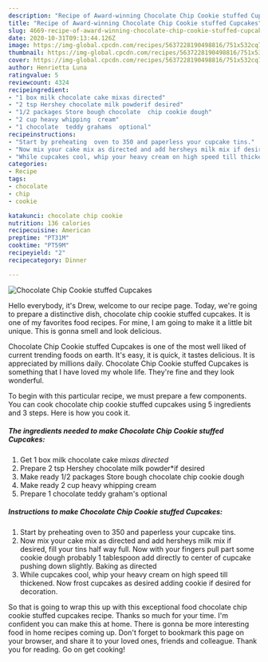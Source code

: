 ```yaml
---
description: "Recipe of Award-winning Chocolate Chip Cookie stuffed Cupcakes"
title: "Recipe of Award-winning Chocolate Chip Cookie stuffed Cupcakes"
slug: 4669-recipe-of-award-winning-chocolate-chip-cookie-stuffed-cupcakes
date: 2020-10-31T09:13:44.126Z
image: https://img-global.cpcdn.com/recipes/5637228190498816/751x532cq70/chocolate-chip-cookie-stuffed-cupcakes-recipe-main-photo.jpg
thumbnail: https://img-global.cpcdn.com/recipes/5637228190498816/751x532cq70/chocolate-chip-cookie-stuffed-cupcakes-recipe-main-photo.jpg
cover: https://img-global.cpcdn.com/recipes/5637228190498816/751x532cq70/chocolate-chip-cookie-stuffed-cupcakes-recipe-main-photo.jpg
author: Henrietta Luna
ratingvalue: 5
reviewcount: 4324
recipeingredient:
- "1 box milk chocolate cake mixas directed"
- "2 tsp Hershey chocolate milk powderif desired"
- "1/2 packages Store bough chocolate  chip cookie dough"
- "2 cup heavy whipping  cream"
- "1 chocolate  teddy grahams  optional"
recipeinstructions:
- "Start by preheating  oven to 350 and paperless your cupcake tins."
- "Now mix your cake mix as directed and add hersheys milk mix if desired, fill your tins half way full. Now with your fingers pull part some cookie dough probably 1 tablespoon add directly to center of cupcake  pushing down slightly. Baking  as directed"
- "While cupcakes cool, whip your heavy cream on high speed till thickened.  Now frost cupcakes as desired adding cookie if desired for decoration."
categories:
- Recipe
tags:
- chocolate
- chip
- cookie

katakunci: chocolate chip cookie 
nutrition: 136 calories
recipecuisine: American
preptime: "PT31M"
cooktime: "PT59M"
recipeyield: "2"
recipecategory: Dinner

---
```



![Chocolate Chip Cookie stuffed Cupcakes](https://img-global.cpcdn.com/recipes/5637228190498816/751x532cq70/chocolate-chip-cookie-stuffed-cupcakes-recipe-main-photo.jpg)

Hello everybody, it's Drew, welcome to our recipe page. Today, we're going to prepare a distinctive dish, chocolate chip cookie stuffed cupcakes. It is one of my favorites food recipes. For mine, I am going to make it a little bit unique. This is gonna smell and look delicious.



Chocolate Chip Cookie stuffed Cupcakes is one of the most well liked of current trending foods on earth. It's easy, it is quick, it tastes delicious. It is appreciated by millions daily. Chocolate Chip Cookie stuffed Cupcakes is something that I have loved my whole life. They're fine and they look wonderful.


To begin with this particular recipe, we must prepare a few components. You can cook chocolate chip cookie stuffed cupcakes using 5 ingredients and 3 steps. Here is how you cook it.

<!--inarticleads1-->

##### The ingredients needed to make Chocolate Chip Cookie stuffed Cupcakes:

1. Get 1 box milk chocolate cake mix*as directed*
1. Prepare 2 tsp Hershey chocolate milk powder*if desired
1. Make ready 1/2 packages Store bough chocolate  chip cookie dough
1. Make ready 2 cup heavy whipping  cream
1. Prepare 1 chocolate  teddy graham&#39;s  optional




<!--inarticleads2-->

##### Instructions to make Chocolate Chip Cookie stuffed Cupcakes:

1. Start by preheating  oven to 350 and paperless your cupcake tins.
1. Now mix your cake mix as directed and add hersheys milk mix if desired, fill your tins half way full. Now with your fingers pull part some cookie dough probably 1 tablespoon add directly to center of cupcake  pushing down slightly. Baking  as directed
1. While cupcakes cool, whip your heavy cream on high speed till thickened.  Now frost cupcakes as desired adding cookie if desired for decoration.




So that is going to wrap this up with this exceptional food chocolate chip cookie stuffed cupcakes recipe. Thanks so much for your time. I'm confident you can make this at home. There is gonna be more interesting food in home recipes coming up. Don't forget to bookmark this page on your browser, and share it to your loved ones, friends and colleague. Thank you for reading. Go on get cooking!
